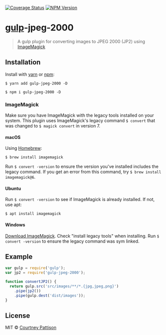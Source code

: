[![Coverage Status][coveralls-img]][coveralls-url] [![NPM Version][npm-img]][npm-url]
# [gulp][gulp-url]-jpeg-2000
> A gulp plugin for converting images to JPEG 2000 (JP2) using [ImageMagick][imagemagick-url]

## Installation
Install with [yarn][yarn-url] or [npm][npm-home-url]:
```
$ yarn add gulp-jpeg-2000 -D
```
```
$ npm i gulp-jpeg-2000 -D
```

### ImageMagick
Make sure you have ImageMagick with the legacy tools installed on your system. This plugin uses ImageMagick's legacy command `$ convert` that was changed to `$ magick convert` in version 7. 

#### macOS
Using [Homebrew][brew-url]:
```
$ brew install imagemagick
```
Run `$ convert -version` to ensure the version you've installed includes the legacy command. If you get an error from this command, try `$ brew install imagemagick@6`.

#### Ubuntu
Run `$ convert -version` to see if ImageMagick is already installed. If not, use apt:
```
$ apt install imagemagick
```

#### Windows
[Download ImageMagick][imagemagick-download-url]. Check "install legacy tools" when installing.
Run `$ convert -version` to ensure the legacy command was sym linked.

## Example
```.js
var gulp = require('gulp');
var jp2 = require('gulp-jpeg-2000');

function convertJP2() {
  return gulp.src('src/images/**/*.{jpg,jpeg,png}')
    .pipe(jp2())
    .pipe(gulp.dest('dist/images'));
}
```

## License

MIT © [Courtney Pattison](https://courtneypattison.com/)

[brew-url]: https://brew.sh/

[coveralls-img]: https://img.shields.io/coveralls/github/courtneypattison/gulp-jpeg-2000.svg
[coveralls-url]: https://coveralls.io/github/courtneypattison/gulp-jpeg-2000

[imagemagick-url]: https://www.imagemagick.org
[imagemagick-download-url]: https://www.imagemagick.org/script/download.php

[gulp-url]: https://github.com/gulpjs/gulp

[npm-home-url]: https://www.npmjs.com/

[npm-img]: https://img.shields.io/npm/v/gulp-jpeg-2000.svg
[npm-url]: https://www.npmjs.com/package/gulp-jpeg-2000

[travis-img]: https://img.shields.io/travis/courtneypattison/gulp-jpeg-2000.svg
[travis-url]: https://travis-ci.org/courtneypattison/gulp-jpeg-2000

[yarn-url]: https://yarnpkg.com/
